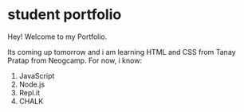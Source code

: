 # student portfolio

Hey! Welcome to my Portfolio.

Its coming up tomorrow and i am learning HTML and CSS from Tanay Pratap from Neogcamp.
For now, i know:

1. JavaScript
2. Node.js
3. Repl.it
4. CHALK
